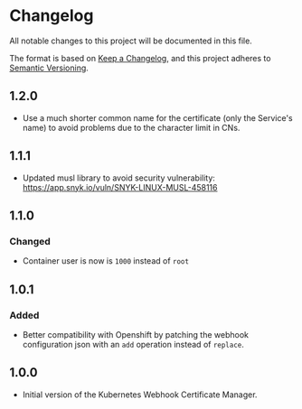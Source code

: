 # Changelog
All notable changes to this project will be documented in this file.

The format is based on [Keep a Changelog](https://keepachangelog.com/en/1.0.0/),
and this project adheres to [Semantic Versioning](https://semver.org/spec/v2.0.0.html).

## 1.2.0

- Use a much shorter common name for the certificate (only the Service's name)
  to avoid problems due to the character limit in CNs.

## 1.1.1

- Updated musl library to avoid security vulnerability: https://app.snyk.io/vuln/SNYK-LINUX-MUSL-458116

## 1.1.0

### Changed

- Container user is now is `1000` instead of `root`

## 1.0.1

### Added

- Better compatibility with Openshift by patching the webhook configuration json with an `add` operation instead of `replace`.

## 1.0.0
- Initial version of the Kubernetes Webhook Certificate Manager.
